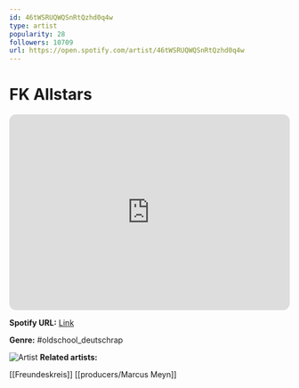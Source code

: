```yaml
---
id: 46tWSRUQWQSnRtQzhd0q4w
type: artist
popularity: 28
followers: 10709
url: https://open.spotify.com/artist/46tWSRUQWQSnRtQzhd0q4w
---
```

# FK Allstars

<iframe style="border-radius:12px" src="https://open.spotify.com/embed/artist/46tWSRUQWQSnRtQzhd0q4w" width="100%" height="352" frameBorder="0" allowfullscreen="" allow="autoplay; clipboard-write; encrypted-media; fullscreen; picture-in-picture" loading="lazy"></iframe>

**Spotify URL:** [Link](https://open.spotify.com/artist/46tWSRUQWQSnRtQzhd0q4w)

**Genre:**  #oldschool_deutschrap

![Artist](https://i.scdn.co/image/ab67616d0000b273c1033c6354b0f5c5782c08f4)
**Related artists:**

[[Freundeskreis]]
[[producers/Marcus Meyn]]
